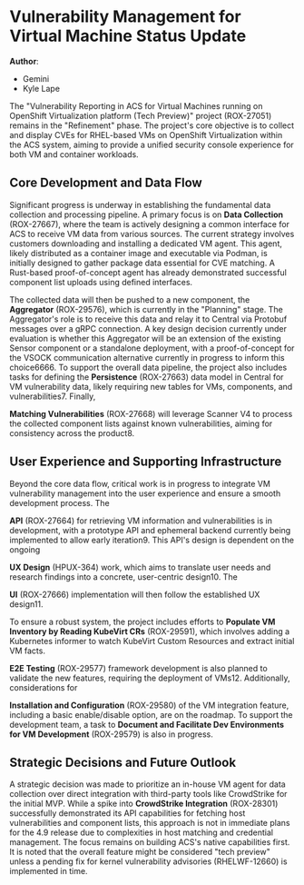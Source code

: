 # Vulnerability Management for Virtual Machine Status Update

**Author**:

* Gemini
* Kyle Lape

The "Vulnerability Reporting in ACS for Virtual Machines running on OpenShift
Virtualization platform (Tech Preview)" project (ROX-27051) remains in the
"Refinement" phase. The project's core objective is to collect and display CVEs
for RHEL-based VMs on OpenShift Virtualization within the ACS system, aiming to
provide a unified security console experience for both VM and container
workloads.

## **Core Development and Data Flow**

Significant progress is underway in establishing the fundamental data
collection and processing pipeline. A primary focus is on **Data Collection**
(ROX-27667), where the team is actively designing a common interface for ACS to
receive VM data from various sources. The current strategy involves customers
downloading and installing a dedicated VM agent. This agent, likely
distributed as a container image and executable via Podman, is initially
designed to gather package data essential for CVE matching. A Rust-based
proof-of-concept agent has already demonstrated successful component list
uploads using defined interfaces.

The collected data will then be pushed to a new component, the **Aggregator**
(ROX-29576), which is currently in the "Planning" stage. The Aggregator's role
is to receive this data and relay it to Central via Protobuf messages over a
gRPC connection. A key design decision currently under evaluation is whether
this Aggregator will be an extension of the existing Sensor component or a
standalone deployment, with a proof-of-concept for the VSOCK communication
alternative currently in progress to inform this choice6666. To support the
overall data pipeline, the project also includes tasks for defining the
**Persistence** (ROX-27663) data model in Central for VM vulnerability data,
likely requiring new tables for VMs, components, and vulnerabilities7. Finally,

**Matching Vulnerabilities** (ROX-27668) will leverage Scanner V4 to process
the collected component lists against known vulnerabilities, aiming for
consistency across the product8.

## **User Experience and Supporting Infrastructure**

Beyond the core data flow, critical work is in progress to integrate VM
vulnerability management into the user experience and ensure a smooth
development process. The

**API** (ROX-27664) for retrieving VM information and vulnerabilities is in
development, with a prototype API and ephemeral backend currently being
implemented to allow early iteration9. This API's design is dependent on the
ongoing

**UX Design** (HPUX-364) work, which aims to translate user needs and research
findings into a concrete, user-centric design10. The

**UI** (ROX-27666) implementation will then follow the established UX design11.

To ensure a robust system, the project includes efforts to **Populate VM
Inventory by Reading KubeVirt CRs** (ROX-29591), which involves adding a
Kubernetes informer to watch KubeVirt Custom Resources and extract initial VM
facts.

**E2E Testing** (ROX-29577) framework development is also planned to validate
the new features, requiring the deployment of VMs12. Additionally,
considerations for

**Installation and Configuration** (ROX-29580) of the VM integration feature,
including a basic enable/disable option, are on the roadmap. To support the
development team, a task to **Document and Facilitate Dev Environments for VM
Development** (ROX-29579) is also in progress.

## **Strategic Decisions and Future Outlook**

A strategic decision was made to prioritize an in-house VM agent for data
collection over direct integration with third-party tools like CrowdStrike for
the initial MVP. While a spike into **CrowdStrike Integration** (ROX-28301)
successfully demonstrated its API capabilities for fetching host
vulnerabilities and component lists, this approach is not in immediate plans
for the 4.9 release due to complexities in host matching and credential
management. The focus remains on building ACS's native capabilities first. It
is noted that the overall feature might be considered "tech preview" unless a
pending fix for kernel vulnerability advisories (RHELWF-12660) is implemented
in time.

